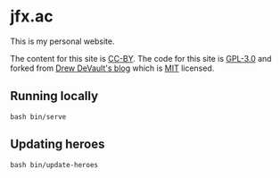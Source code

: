 # jfx.ac

This is my personal website.

The content for this site is
[CC-BY](https://creativecommons.org/licenses/by/4.0/). The code for this site is
[GPL-3.0](https://opensource.org/licenses/gpl-3-0) and forked from [Drew
DeVault's blog](https://drewdevault.com) which is
[MIT](https://opensource.org/licenses/MIT) licensed. 

## Running locally

`bash bin/serve`

## Updating heroes

`bash bin/update-heroes`
